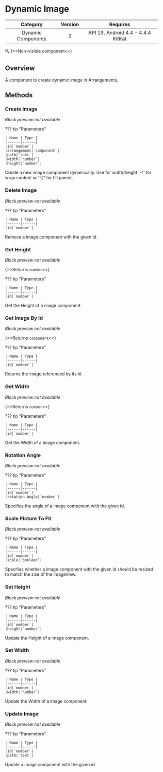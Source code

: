 # Dynamic Image

| Category | Version | Requires |
|:--------:|:-------:|:--------:|
|Dynamic Components|2|API 19, Android 4.4 - 4.4.4 KitKat|

:mag: {>>Non-visible component<<}

## Overview

A component to create dynamic image in Arrangements.

## Methods

### Create Image

_Block preview not available_

??? tip "Parameters"

    | Name | Type |
    |------|------|
    |id|`number`|
    |arrangement|`component`|
    |path|`text`|
    |width|`number`|
    |height|`number`|


Create a new image component dynamically. Use for width/height '-1' for wrap content or '-2' for fill parent.

### Delete Image

_Block preview not available_

??? tip "Parameters"

    | Name | Type |
    |------|------|
    |id|`number`|


Remove a image component with the given id.

### Get Height

_Block preview not available_

{>>Returns `number`<<}

??? tip "Parameters"

    | Name | Type |
    |------|------|
    |id|`number`|


Get the Height of a image component.

### Get Image By Id

_Block preview not available_

{>>Returns `component`<<}

??? tip "Parameters"

    | Name | Type |
    |------|------|
    |id|`number`|


Returns the image referenced by its id.

### Get Width

_Block preview not available_

{>>Returns `number`<<}

??? tip "Parameters"

    | Name | Type |
    |------|------|
    |id|`number`|


Get the Width of a image component.

### Rotation Angle

_Block preview not available_

??? tip "Parameters"

    | Name | Type |
    |------|------|
    |id|`number`|
    |rotation Angle|`number`|


Specifies the angle of a image component with the given id.

### Scale Picture To Fit

_Block preview not available_

??? tip "Parameters"

    | Name | Type |
    |------|------|
    |id|`number`|
    |scale|`boolean`|


Specifies whether a image component with the given id should be resized to match the size of the ImageView.

### Set Height

_Block preview not available_

??? tip "Parameters"

    | Name | Type |
    |------|------|
    |id|`number`|
    |height|`number`|


Update the Height of a image component.

### Set Width

_Block preview not available_

??? tip "Parameters"

    | Name | Type |
    |------|------|
    |id|`number`|
    |width|`number`|


Update the Width of a image component.

### Update Image

_Block preview not available_

??? tip "Parameters"

    | Name | Type |
    |------|------|
    |id|`number`|
    |path|`text`|


Update a image component with the given id.